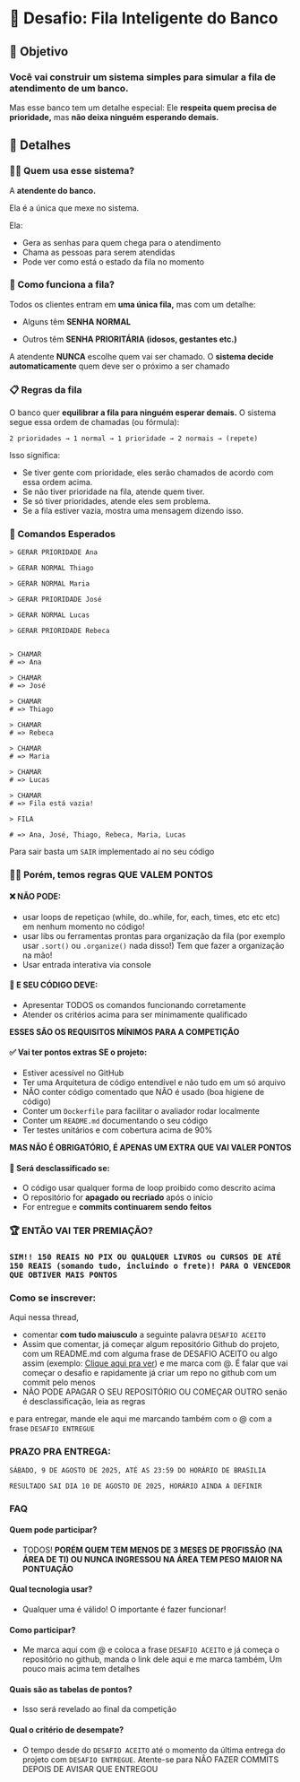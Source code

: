 # 🏦 Desafio: Fila Inteligente do Banco

## 🎯 Objetivo
### Você vai construir um sistema simples para simular a **fila de atendimento de um banco.**

Mas esse banco tem um detalhe especial:
Ele **respeita quem precisa de prioridade,** mas **não deixa ninguém esperando demais.**

## 🔎 Detalhes 
### 👩‍💻 Quem usa esse sistema?
A **atendente do banco.**

Ela é a única que mexe no sistema.

Ela:
 - Gera as senhas para quem chega para o atendimento
 - Chama as pessoas para serem atendidas
 - Pode ver como está o estado da fila no momento

### 🧠 Como funciona a fila?
Todos os clientes entram em **uma única fila,** mas com um detalhe:

 - Alguns têm **SENHA NORMAL**

 - Outros têm **SENHA PRIORITÁRIA (idosos, gestantes etc.)**

A atendente **NUNCA** escolhe quem vai ser chamado.
O **sistema decide automaticamente** quem deve ser o próximo a ser chamado

### 📋 Regras da fila

O banco quer **equilibrar a fila para ninguém esperar demais.**
O sistema segue essa ordem de chamadas (ou fórmula):

```
2 prioridades → 1 normal → 1 prioridade → 2 normais → (repete)
```

Isso significa:
 - Se tiver gente com prioridade, eles serão chamados de acordo com essa ordem acima.
 - Se não tiver prioridade na fila, atende quem tiver.
 - Se só tiver prioridades, atende eles sem problema.
 - Se a fila estiver vazia, mostra uma mensagem dizendo isso.

### 💬 Comandos Esperados


```
> GERAR PRIORIDADE Ana

> GERAR NORMAL Thiago

> GERAR NORMAL Maria

> GERAR PRIORIDADE José

> GERAR NORMAL Lucas

> GERAR PRIORIDADE Rebeca

```

```

> CHAMAR
# => Ana

> CHAMAR
# => José

> CHAMAR
# => Thiago

> CHAMAR
# => Rebeca

> CHAMAR
# => Maria

> CHAMAR
# => Lucas

> CHAMAR
# => Fila está vazia!
```

```
> FILA

# => Ana, José, Thiago, Rebeca, Maria, Lucas
```

Para sair basta um `SAIR` implementado aí no seu código

### 🧑‍⚖️  Porém, temos regras QUE VALEM PONTOS
#### ❌ NÃO PODE:
- usar loops de repetiçao (while, do..while, for, each, times, etc etc etc) em nenhum momento no código!
- usar libs ou ferramentas prontas para organização da fila (por exemplo usar `.sort()` ou `.organize()` nada disso!) Tem que fazer a organização na mão!
- Usar entrada interativa via console

#### 📌 E SEU CÓDIGO DEVE:
- Apresentar TODOS os comandos funcionando corretamente
- Atender os critérios acima para ser minimamente qualificado

**ESSES SÃO OS REQUISITOS MÍNIMOS PARA A COMPETIÇÃO**

#### ✅ Vai ter pontos extras SE o projeto:
- Estiver acessível no GitHub
- Ter uma Arquitetura de código entendível e não tudo em um só arquivo
- NÃO conter código comentado que NÃO é usado (boa higiene de código)
- Conter um `Dockerfile` para facilitar o avaliador rodar localmente
- Conter um `README.md` documentando o seu código
- Ter testes unitários e com cobertura acima de 90%

**MAS NÃO É OBRIGATÓRIO, É APENAS UM EXTRA QUE VAI VALER PONTOS**

#### 🚫 Será desclassificado se:
- O código usar qualquer forma de loop proibido como descrito acima
- O repositório for **apagado ou recriado** após o início
- For entregue e **commits continuarem sendo feitos**

### 🏆 ENTÃO VAI TER PREMIAÇÃO?

### `SIM!! 150 REAIS NO PIX OU QUALQUER LIVROS ou CURSOS DE ATÉ 150 REAIS (somando tudo, incluindo o frete)! PARA O VENCEDOR QUE OBTIVER MAIS PONTOS`

### Como se inscrever:

Aqui nessa thread,
- comentar **com tudo maiusculo** a seguinte palavra
`DESAFIO ACEITO`
- Assim que comentar, já começar algum repositório Github do projeto, com um README.md com alguma frase de DESAFIO ACEITO ou algo assim (exemplo: [Clique aqui pra ver](https://github.com/thiagochirana/desafio-fila-inteligente)) e me marca com @. É falar que vai começar o desafio e rapidamente já criar um repo no github com um commit pelo menos
- NÃO PODE APAGAR O SEU REPOSITÓRIO OU COMEÇAR OUTRO senão é desclassificação, leia as regras

e para entregar, mande ele aqui me marcando também com o @ com a frase `DESAFIO ENTREGUE`

### PRAZO PRA ENTREGA: 

`SÁBADO, 9 DE AGOSTO DE 2025, ATÉ AS 23:59 DO HORÁRIO DE BRASILIA`

`RESULTADO SAI DIA 10 DE AGOSTO DE 2025, HORÁRIO AINDA A DEFINIR`


### FAQ
#### Quem pode participar?
- TODOS! **PORÉM QUEM TEM MENOS DE 3 MESES DE PROFISSÃO (NA ÁREA DE TI) OU NUNCA INGRESSOU NA ÁREA TEM PESO MAIOR NA PONTUAÇÃO**

#### Qual tecnologia usar?
- Qualquer uma é válido! O importante é fazer funcionar!

#### Como participar?
- Me marca aqui com @ e coloca a frase `DESAFIO ACEITO` e já começa o repositório no github, manda o link dele aqui e me marca também, Um pouco mais acima tem detalhes

#### Quais são as tabelas de pontos?
- Isso será revelado ao final da competição

#### Qual o critério de desempate?
- O tempo desde do `DESAFIO ACEITO` até o momento da última entrega do projeto com `DESAFIO ENTREGUE`. Atente-se para NÂO FAZER COMMITS DEPOIS DE AVISAR QUE ENTREGOU
